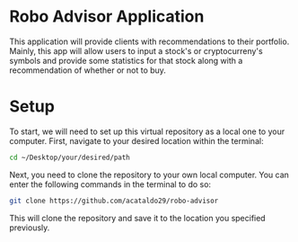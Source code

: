 # Robo Advisor Application

This application will provide clients with recommendations to their portfolio. Mainly, this app will allow users to input a stock's or cryptocurreny's symbols and provide some statistics for that stock along with a recommendation of whether or not to buy.

# Setup

To start, we will need to set up this virtual repository as a local one to your computer. First, navigate to your desired location within the terminal:

```sh
cd ~/Desktop/your/desired/path
```

Next, you need to clone the repository to your own local computer. You can enter the following commands in the terminal to do so:

```sh
git clone https://github.com/acataldo29/robo-advisor
```

This will clone the repository and save it to the location you specified previously. 
